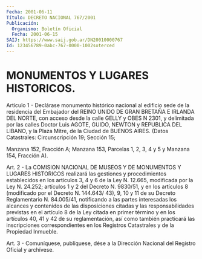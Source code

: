 ```yaml
---
Fecha: 2001-06-11
Título: DECRETO NACIONAL 767/2001
Publicación:
  Organismo: Boletín Oficial
  Fecha: 2001-06-15
SAIJ: https://www.saij.gob.ar/DN20010000767
Id: 123456789-0abc-767-0000-1002soterced
---
```

# MONUMENTOS Y LUGARES HISTORICOS.

<a id="1"></a>
Artículo 1  -  Declárase  monumento  histórico nacional al edificio sede  de  la  residencia del Embajador del  REINO  UNIDO  DE  GRAN BRETAÑA E IRLANDA DEL NORTE, con acceso desde la calle GELLY y OBES N 2301, y delimitada  por  las  calles  Doctor  Luis  AGOTE, GUIDO, NEWTON  y REPUBLICA DEL LIBANO, y la Plaza Mitre, de la  Ciudad  de BUENOS AIRES.  (Datos Catastrales: Circunscripción 19; Sección 15;

Manzana 152, Fracción  A;  Manzana  153,  Parcelas 1, 2, 3, 4 y 5 y Manzana 154, Fracción A).

<a id="2"></a>
Art. 2 - La COMISION NACIONAL DE MUSEOS Y  DE MONUMENTOS Y LUGARES HISTORICOS realizará las gestiones y procedimientos  establecidos en los artículos 3, 4 y 6 de la Ley N. 12.665, modificada por la Ley N. 24.252; artículos 1 y 2 del Decreto N. 9830/51, y en los artículos 8  (modificado  por  el  Decreto N. 144.643/ 43), 9, 10 y 11  de  su Decreto  Reglamentario N. 84.005/41,   notificando  a  las  partes interesadas los alcances y contenidos de  las disposiciones citadas y las responsabilidades previstas en el artículo 8 de la Ley citada en primer término y en los artículos 40, 41 y 42 de su reglamentación, así como también practicará  las  inscripciones correspondientes  en  los  Registros  Catastrales  y  de la Propiedad Inmueble.

<a id="3"></a>
Art.  3 - Comuníquese, publíquese, dése a la Dirección  Nacional del Registro Oficial y archívese.